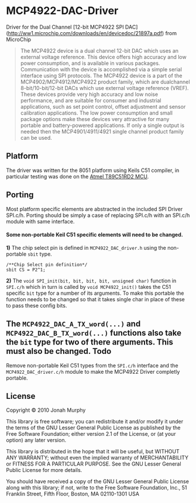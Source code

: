 MCP4922-DAC-Driver
==================

Driver for the Dual Channel [12-bit MCP4922 SPI DAC] (http://ww1.microchip.com/downloads/en/devicedoc/21897a.pdf) from MicroChip

>The MCP4922 device is a dual channel 12-bit DAC which uses an external voltage reference.
>This device offers high accuracy and low power consumption, and is available in various packages. 
>Communication with the device is accomplished via a simple serial interface using SPI protocols.
>The MCP4922 device is a part of the MCP4902/MCP4912/MCP4922 product family, which are dualchannel 8-bit/10-bit/12-bit DACs which use external voltage reference (VREF).
>These devices provide very high accuracy and low noise performance, and are suitable for consumer and industrial applications, such as set point control,
>offset adjustment and sensor calibration applications.
>The low power consumption and small package options make these devices very attractive for many portable and battery-powered applications.
>If only a single output is needed then the MCP4901/4911/4921 single channel product family can be used.

Platform
--------

The driver was written for the 8051 platform using Keils C51 compiler, in particular testing was done on 
the [Atmel T89C51RD2 MCU](http://www.atmel.com/Images/doc4243.pdf).

Porting
-------

Most platform specific elements are abstracted in the included SPI Driver SPI.c/h.
Porting should be simply a case of replacing SPI.c/h with an SPI.c/h module with same interface.

#### Some non-portable Keil C51 specific elements will need to be changed.

**1)**
The chip select pin is defined in `MCP4922_DAC_driver.h` using the non-portable `sbit` type.
`````````````````
/**Chip Select pin definition*/
sbit CS = P2^1;
``````````````````

**2)**
The `void SPI_init(bit, bit, bit, bit, unsigned char)`
function in `SPI.c/h` which in turn is called by `void MCP4922_init()` takes the C51 specific  `bit` type for a number of its arguments.
To make this portable the function needs to be changed so that it takes single char in place of these to pass these config bits.

The `MCP4922_DAC_A_TX_word(...)` and `MCP4922_DAC_B_TX_word(...)` functions also take the `bit` type for two of there arguments.
This must also be changed.
Todo
----

Remove non-portable Keil C51 types from the `SPI.c/h` interface and the `MCP4922_DAC_driver.c/h` module  to make the MCP4922 Driver completly portable.


License
-------
Copyright © 2010 Jonah Murphy

This library is free software; you can redistribute it and/or modify it under the terms of the GNU Lesser General Public License as published by the Free Software Foundation; either version 2.1 of the License, or (at your option) any later version.

This library is distributed in the hope that it will be useful, but WITHOUT ANY WARRANTY; without even the implied warranty of MERCHANTABILITY or FITNESS FOR A PARTICULAR PURPOSE. See the GNU Lesser General Public License for more details.

You should have received a copy of the GNU Lesser General Public License along with this library; if not, write to the Free Software Foundation, Inc., 51 Franklin Street, Fifth Floor, Boston, MA 02110-1301 USA
